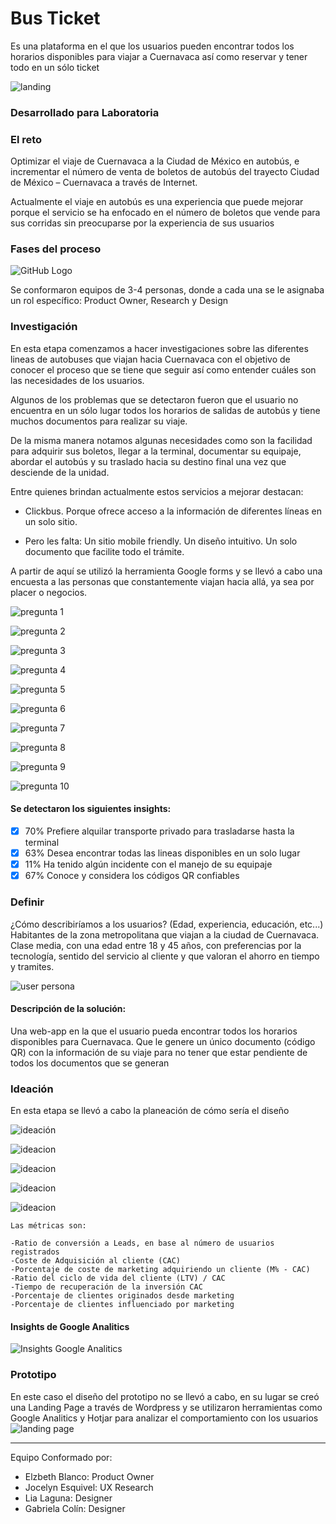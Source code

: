 # Bus Ticket

Es una plataforma en el que los usuarios pueden encontrar todos los horarios disponibles para viajar a Cuernavaca así como reservar y tener todo en un sólo ticket

![landing](https://user-images.githubusercontent.com/32862353/38530717-a4fc3072-3c31-11e8-8620-b3c5db5e8ddf.jpg)

### Desarrollado para Laboratoria

### El reto
Optimizar el viaje de Cuernavaca a la Ciudad de México en autobús, e incrementar el número de venta de boletos de autobús del trayecto Ciudad de México – Cuernavaca a través de Internet.

Actualmente el viaje en autobús es una experiencia que puede mejorar porque el servicio se ha enfocado en el número de boletos que vende para sus corridas sin preocuparse por la experiencia de sus usuarios


### Fases del proceso

![GitHub Logo](assets/images/proceso.jpg)

Se conformaron equipos de 3-4 personas, donde a cada una se le asignaba un rol específico: Product Owner, Research y Design

### Investigación
En esta etapa comenzamos a hacer investigaciones sobre las diferentes lineas de autobuses que viajan hacia Cuernavaca con el objetivo de conocer el proceso que se tiene que seguir así como entender cuáles son las necesidades de los usuarios.

Algunos de los problemas que se detectaron fueron que el usuario no encuentra en un sólo lugar todos los horarios de salidas de autobús y tiene muchos documentos para realizar su viaje.

De la misma manera notamos algunas necesidades como son la facilidad para adquirir sus boletos, llegar a la terminal, documentar su equipaje, abordar el autobús y su traslado hacia su destino final una vez que desciende de la unidad.

Entre quienes brindan actualmente estos servicios a mejorar destacan:
* Clickbus. Porque ofrece acceso a la información de diferentes líneas en un solo sitio.


* Pero les falta: Un sitio mobile friendly. Un diseño intuitivo. Un solo documento que facilite todo el trámite.


A partir de aquí se utilizó la herramienta Google forms y se llevó a cabo una encuesta a las personas que constantemente viajan hacia allá, ya sea por placer o negocios.

![pregunta 1](assets/images/resp1.jpg)

![pregunta 2](assets/images/resp2.jpg)

![pregunta 3](assets/images/resp3.jpg)

![pregunta 4](assets/images/resp4.jpg)

![pregunta 5](assets/images/resp5.jpg)

![pregunta 6](assets/images/resp6.jpg)

![pregunta 7](assets/images/resp7.jpg)

![pregunta 8](assets/images/resp8.jpg)

![pregunta 9](assets/images/resp9.jpg)

![pregunta 10](assets/images/resp10.jpg)


#### Se detectaron los siguientes insights:

- [x] 70% Prefiere alquilar transporte privado para trasladarse hasta la terminal
- [x] 63% Desea encontrar todas las lineas disponibles en un solo lugar
- [x] 11% Ha tenido algún incidente con el manejo de su equipaje
- [x] 67% Conoce y considera los códigos QR confiables

### Definir

¿Cómo describiríamos a los usuarios? (Edad, experiencia, educación, etc...)
Habitantes de la zona metropolitana que viajan a la ciudad de Cuernavaca. Clase media, con una edad entre 18 y 45 años, con preferencias por la tecnología, sentido del servicio al cliente y que valoran el ahorro en tiempo y tramites.

![user persona](assets/images/definir.jpg)

#### Descripción de la solución:

Una web-app en la que el usuario pueda encontrar todos los horarios disponibles para Cuernavaca. Que le genere un único documento (código QR) con la información de su viaje para no tener que estar pendiente de todos los documentos que se generan

### Ideación

En esta etapa se llevó a cabo la planeación de cómo sería el diseño

![ideación](assets/images/acciones1.jpg)

![ideacion](assets/images/acciones2.jpg)

![ideacion](assets/images/acciones3.jpg)

![ideacion](assets/images/acciones4.jpg)

![ideacion](assets/images/acciones5.jpg)

```
Las métricas son:

-Ratio de conversión a Leads, en base al número de usuarios registrados
-Coste de Adquisición al cliente (CAC)
-Porcentaje de coste de marketing adquiriendo un cliente (M% - CAC)
-Ratio del ciclo de vida del cliente (LTV) / CAC
-Tiempo de recuperación de la inversión CAC
-Porcentaje de clientes originados desde marketing
-Porcentaje de clientes influenciado por marketing
```
#### Insights de Google Analitics

![Insights Google Analitics](assets/images/INSIGHTS.jpg)

### Prototipo

En este caso el diseño del prototipo no se llevó a cabo, en su lugar se creó una Landing Page a través de Wordpress y se utilizaron herramientas como Google Analitics y Hotjar para analizar el comportamiento con los usuarios
![landing page](assets/images/busticket-landing-page.png)

<hr>
Equipo Conformado por:

* Elzbeth Blanco: Product Owner
* Jocelyn Esquivel: UX Research
* Lia Laguna: Designer
* Gabriela Colín: Designer
